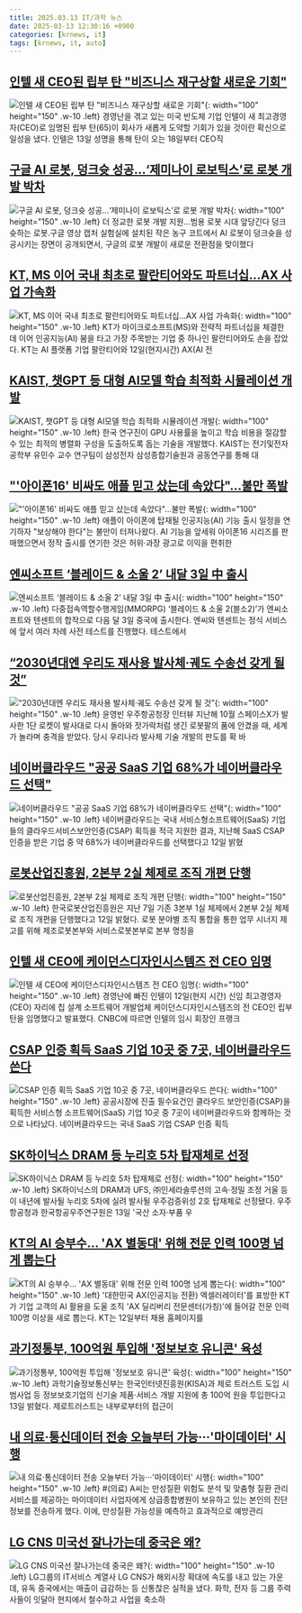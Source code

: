 ```yaml
---
title: 2025.03.13 IT/과학 뉴스
date: 2025-03-13 12:30:16 +0900
categories: [krnews, it]
tags: [krnews, it, auto]
---
```

## [인텔 새 CEO된 립부 탄 "비즈니스 재구상할 새로운 기회"](https://n.news.naver.com/mnews/article/277/0005560192)

![인텔 새 CEO된 립부 탄 "비즈니스 재구상할 새로운 기회"](https://mimgnews.pstatic.net/image/origin/277/2025/03/13/5560192.jpg?type=nf220_150){: width="100" height="150" .w-10 .left}
경영난을 겪고 있는 미국 반도체 기업 인텔이 새 최고경영자(CEO)로 임명된 립부 탄(65)이 회사가 새롭게 도약할 기회가 있을 것이란 확신으로 일성을 냈다. 인텔은 13일 성명을 통해 탄이 오는 18일부터 CEO직

## [구글 AI 로봇, 덩크슛 성공…‘제미나이 로보틱스’로 로봇 개발 박차](https://n.news.naver.com/mnews/article/022/0004018510)

![구글 AI 로봇, 덩크슛 성공…‘제미나이 로보틱스’로 로봇 개발 박차](https://mimgnews.pstatic.net/image/origin/022/2025/03/13/4018510.jpg?type=nf220_150){: width="100" height="150" .w-10 .left}
더 정교한 로봇 개발 지원…범용 로봇 시대 앞당긴다 덩크슛하는 로봇.구글 영상 캡처 실험실에 설치된 작은 농구 코트에서 AI 로봇이 덩크슛을 성공시키는 장면이 공개되면서, 구글의 로봇 개발이 새로운 전환점을 맞이했다

## [KT, MS 이어 국내 최초로 팔란티어와도 파트너십…AX 사업 가속화](https://n.news.naver.com/mnews/article/032/0003356407)

![KT, MS 이어 국내 최초로 팔란티어와도 파트너십…AX 사업 가속화](https://mimgnews.pstatic.net/image/origin/032/2025/03/13/3356407.jpg?type=nf220_150){: width="100" height="150" .w-10 .left}
KT가 마이크로소프트(MS)와 전략적 파트너십을 체결한 데 이어 인공지능(AI) 붐을 타고 가장 주목받는 기업 중 하나인 팔란티어와도 손을 잡았다. KT는 AI 플랫폼 기업 팔란티어와 12일(현지시간) AX(AI 전

## [KAIST, 챗GPT 등 대형 AI모델 학습 최적화 시뮬레이션 개발](https://n.news.naver.com/mnews/article/011/0004460793)

![KAIST, 챗GPT 등 대형 AI모델 학습 최적화 시뮬레이션 개발](https://mimgnews.pstatic.net/image/origin/011/2025/03/13/4460793.jpg?type=nf220_150){: width="100" height="150" .w-10 .left}
한국 연구진이 GPU 사용률을 높이고 학습 비용을 절감할 수 있는 최적의 병렬화 구성을 도출하도록 돕는 기술을 개발했다. KAIST는 전기및전자공학부 유민수 교수 연구팀이 삼성전자 삼성종합기술원과 공동연구를 통해 대

## ["'아이폰16' 비싸도 애플 믿고 샀는데 속았다"…불만 폭발](https://n.news.naver.com/mnews/article/015/0005105443)

!["'아이폰16' 비싸도 애플 믿고 샀는데 속았다"…불만 폭발](https://mimgnews.pstatic.net/image/origin/015/2025/03/13/5105443.jpg?type=nf220_150){: width="100" height="150" .w-10 .left}
애플이 아이폰에 탑재될 인공지능(AI) 기능 출시 일정을 연기하자 "보상해야 한다"는 불만이 터져나왔다. AI 기능을 앞세워 아이폰16 시리즈를 판매했으면서 정작 출시를 연기한 것은 허위·과장 광고로 이익을 편취한

## [엔씨소프트 ‘블레이드 & 소울 2’ 내달 3일 中 출시](https://n.news.naver.com/mnews/article/005/0001762768)

![엔씨소프트 ‘블레이드 & 소울 2’ 내달 3일 中 출시](https://mimgnews.pstatic.net/image/origin/005/2025/03/13/1762768.jpg?type=nf220_150){: width="100" height="150" .w-10 .left}
다중접속역할수행게임(MMORPG) ‘블레이드 & 소울 2(블소2)’가 엔씨소프트와 텐센트의 합작으로 다음 달 3일 중국에 출시한다. 엔씨와 텐센트는 정식 서비스에 앞서 여러 차례 사전 테스트를 진행했다. 테스트에서

## [“2030년대엔 우리도 재사용 발사체·궤도 수송선 갖게 될 것”](https://n.news.naver.com/mnews/article/023/0003893104)

![“2030년대엔 우리도 재사용 발사체·궤도 수송선 갖게 될 것”](https://mimgnews.pstatic.net/image/origin/023/2025/03/13/3893104.jpg?type=nf220_150){: width="100" height="150" .w-10 .left}
윤영빈 우주항공청장 인터뷰 지난해 10월 스페이스X가 발사한 1단 로켓이 발사대로 다시 돌아와 젓가락처럼 생긴 로봇팔의 품에 안겼을 때, 세계가 놀라며 충격을 받았다. 당시 우리나라 발사체 기술 개발의 판도를 확 바

## [네이버클라우드 "공공 SaaS 기업 68%가 네이버클라우드 선택"](https://n.news.naver.com/mnews/article/029/0002940725)

![네이버클라우드 "공공 SaaS 기업 68%가 네이버클라우드 선택"](https://mimgnews.pstatic.net/image/origin/029/2025/03/12/2940725.jpg?type=nf220_150){: width="100" height="150" .w-10 .left}
네이버클라우드는 국내 서비스형소프트웨어(SaaS) 기업들의 클라우드서비스보안인증(CSAP) 획득을 적극 지원한 결과, 지난해 SaaS CSAP 인증을 받은 기업 중 약 68%가 네이버클라우드를 선택했다고 12일 밝혔

## [로봇산업진흥원, 2본부 2실 체제로 조직 개편 단행](https://n.news.naver.com/mnews/article/119/0002932186)

![로봇산업진흥원, 2본부 2실 체제로 조직 개편 단행](https://mimgnews.pstatic.net/image/origin/119/2025/03/12/2932186.jpg?type=nf220_150){: width="100" height="150" .w-10 .left}
한국로봇산업진흥원은 지난 7일 기존 3본부 1실 체제에서 2본부 2실 체제로 조직 개편을 단행했다고 12일 밝혔다. 로봇 분야별 조직 통합을 통한 업무 시너지 제고를 위해 제조로봇본부와 서비스로봇본부로 본부 명칭을

## [인텔 새 CEO에 케이던스디자인시스템즈 전 CEO 임명](https://n.news.naver.com/mnews/article/003/0013116868)

![인텔 새 CEO에 케이던스디자인시스템즈 전 CEO 임명](https://mimgnews.pstatic.net/image/origin/003/2025/03/13/13116868.jpg?type=nf220_150){: width="100" height="150" .w-10 .left}
경영난에 빠진 인텔이 12일(현지 시간) 신임 최고경영자(CEO) 자리에 칩 설계 소프트웨어 개발업체 케이던스디자인시스템즈의 전 CEO인 립부 탄을 임명했다고 발표했다. CNBC에 따르면 인텔의 임시 회장인 프랭크

## [CSAP 인증 획득 SaaS 기업 10곳 중 7곳, 네이버클라우드 쓴다](https://n.news.naver.com/mnews/article/030/0003292480)

![CSAP 인증 획득 SaaS 기업 10곳 중 7곳, 네이버클라우드 쓴다](https://mimgnews.pstatic.net/image/origin/030/2025/03/12/3292480.jpg?type=nf220_150){: width="100" height="150" .w-10 .left}
공공시장에 진출 필수요건인 클라우드 보안인증(CSAP)을 획득한 서비스형 소프트웨어(SaaS) 기업 10곳 중 7곳이 네이버클라우드와 함께하는 것으로 나타났다. 네이버클라우드는 국내 SaaS 기업 CSAP 인증 획득

## [SK하이닉스 DRAM 등 누리호 5차 탑재체로 선정](https://n.news.naver.com/mnews/article/277/0005560212)

![SK하이닉스 DRAM 등 누리호 5차 탑재체로 선정](https://mimgnews.pstatic.net/image/origin/277/2025/03/13/5560212.jpg?type=nf220_150){: width="100" height="150" .w-10 .left}
SK하이닉스의 DRAM과 UFS, ㈜인세라솔루션의 고속·정밀 조정 거울 등이 내년에 발사될 누리호 5차에 실려 발사될 우주검증위성 2호 탑재체로 선정됐다. 우주항공청과 한국항공우주연구원은 13일 '국산 소자·부품 우

## [KT의 AI 승부수... 'AX 별동대' 위해 전문 인력 100명 넘게 뽑는다](https://n.news.naver.com/mnews/article/469/0000853302)

![KT의 AI 승부수... 'AX 별동대' 위해 전문 인력 100명 넘게 뽑는다](https://mimgnews.pstatic.net/image/origin/469/2025/03/12/853302.jpg?type=nf220_150){: width="100" height="150" .w-10 .left}
'대한민국 AX(인공지능 전환) 엑셀러레이터'를 표방한 KT가 기업 고객의 AI 활용을 도울 조직 'AX 딜리버리 전문센터(가칭)'에 들어갈 전문 인력 100명 이상을 새로 뽑는다. KT는 12일부터 채용 홈페이지를

## [과기정통부, 100억원 투입해 '정보보호 유니콘' 육성](https://n.news.naver.com/mnews/article/421/0008127832)

![과기정통부, 100억원 투입해 '정보보호 유니콘' 육성](https://mimgnews.pstatic.net/image/origin/421/2025/03/13/8127832.jpg?type=nf220_150){: width="100" height="150" .w-10 .left}
과학기술정보통신부는 한국인터넷진흥원(KISA)과 제로 트러스트 도입 시범사업 등 정보보호기업의 신기술 제품‧서비스 개발 지원에 총 100억 원을 투입한다고 13일 밝혔다. 제로트러스트는 내부로부터의 접근이

## [내 의료·통신데이터 전송 오늘부터 가능···'마이데이터' 시행](https://n.news.naver.com/mnews/article/092/0002366478)

![내 의료·통신데이터 전송 오늘부터 가능···'마이데이터' 시행](https://mimgnews.pstatic.net/image/origin/092/2025/03/13/2366478.jpg?type=nf220_150){: width="100" height="150" .w-10 .left}
#(의료) A씨는 만성질환 위험도 분석 및 맞춤형 질환 관리 서비스를 제공하는 마이데이터 사업자에게 상급종합병원이 보유하고 있는 본인의 진단정보를 전송하게 했다. 이에, 만성질환 가능성을 예측하고 효과적으로 예방관리

## [LG CNS 미국선 잘나가는데 중국은 왜?](https://n.news.naver.com/mnews/article/648/0000034286)

![LG CNS 미국선 잘나가는데 중국은 왜?](https://mimgnews.pstatic.net/image/origin/648/2025/03/13/34286.jpg?type=nf220_150){: width="100" height="150" .w-10 .left}
LG그룹의 IT서비스 계열사 LG CNS가 해외시장 확대에 속도를 내고 있는 가운데, 유독 중국에서는 매출이 급감하는 등 신통찮은 실적을 냈다. 화학, 전자 등 그룹 주력사들이 잇달아 현지에서 철수하고 사업을 축소하


